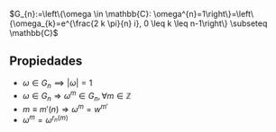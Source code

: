 $G_{n}:=\left\{\omega \in \mathbb{C}: \omega^{n}=1\right\}=\left\{\omega_{k}=e^{\frac{2 k \pi}{n} i}, 0 \leq k \leq n-1\right\} \subseteq \mathbb{C}$

## Propiedades

- $\omega \in G_{n} \implies |\omega|=1$
- $\omega \in G_n \Rightarrow \omega^m \in G_n, \forall  m \in \mathbb{Z}$
- $m\equiv m' (n) \Rightarrow \omega^m = w^{m'}$
- $\omega^m = \omega^{r_n(m)}$
